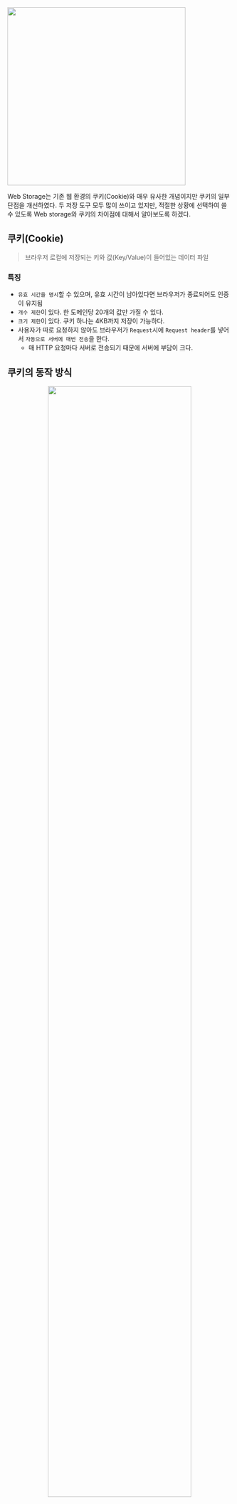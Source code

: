 <img width="400px" src="https://velog.velcdn.com/images/soopy368/post/a6e619a4-a2e8-45bd-ad15-b6f8fbe85014/image.png" />

Web Storage는 기존 웹 환경의 쿠키(Cookie)와 매우 유사한 개념이지만 쿠키의 일부 단점을 개선하였다. 두 저장 도구 모두 많이 쓰이고 있지만, 적절한 상황에 선택하여 쓸 수 있도록 Web storage와 쿠키의 차이점에 대해서 알아보도록 하겠다.

## 쿠키(Cookie)

> 브라우저 로컬에 저장되는 키와 값(Key/Value)이 들어있는 데이터 파일

### 특징

- `유효 시간을 명시`할 수 있으며, 유효 시간이 남아있다면 브라우저가 종료되어도 인증이 유지됨
- `개수 제한`이 있다. 한 도메인당 20개의 값만 가질 수 있다.
- `크기 제한`이 있다. 쿠키 하나는 4KB까지 저장이 가능하다.
- 사용자가 따로 요청하지 않아도 브라우저가 `Request`시에 `Request header`를 넣어서 `자동으로 서버에 매번 전송`을 한다.
  - 매 HTTP 요청마다 서버로 전송되기 때문에 서버에 부담이 크다.

## 쿠키의 동작 방식

<div align="center"><img width="80%" src="https://velog.velcdn.com/images/soopy368/post/5a0a8542-303e-404d-ab9e-2209dc9223aa/image.png" /></div>
<br>

1. 클라이언트가 페이지를 요청
2. 서버에서 쿠키를 생성
3. HTTP 헤더에 쿠키를 포함시켜서 응답
4. 브라우저가 종료되더라도 쿠키 만료 시간이 있다면 클라이언트에서 보관하고 있음
5. 같은 요청을 할 경우 HTTP 헤더에 쿠키를 함께 보냄
6. 서버에서 쿠키를 읽어서 이전 상태를 변경할 필요가 있을 때, 업데이트한 쿠키를 HTTP 헤더에 포함시켜 응답

## Web Storage

> 브라우저에 데이터를 저장할 수 있도록 HTML5부터 새롭게 지원하는 저장소. 키/값 쌍으로 웹의 데이터를 저장한다.

### 특징

- 쿠키와 달리, 서버에 전송되지 않으므로 서버에 부담이 가지 않는다. (명시적으로만 전송 가능)
- 쿠키와 달리, 필요한 경우에만 꺼내 쓰므로 `자동 전송의 위험이 없다.` 다른 도메인에서 요청할 경우, 꺼내쓰고 싶어도 `도메인 단위로 접근이 제한` 되는 특성 덕분에 값을 꺼내 쓸 수 없다.
- 쿠키와 달리, `유효기간이 존재하지 않으며` 대략 5MB까지의 데이터를 저장할 수 있다.
- `데이터의 지속성`에 따라 `LocalStorage`와 `SessionStorage`로 나뉜다.

Web Storage가 쿠키에 비해 특별히 좋은 점은 없다고 봐도 무방하지만, 쿠키는 매 요청마다 서버에 전송을 하기 때문에 **서버 부담을 줄이길 원한다면 Web Storage 사용을 추천**한다.

<br>

## LocalStorage vs SessionStorage

Web Storage는 데이터의 지속성과 관련하여 두 가지 용도의 저장소를 제공한다.

우선 기본적으로 쿠키와 마찬가지로 사이트의 `도메인 단위로 접근이 제한`된다. 예를 들어, 네이버에서 저장한 데이터는 카카오 도메인에서 조회할 수 없다는 것이다.

### LocalStorage

- 데이터를 명시적으로 지우지 않는 이상 `영구적`으로 보관이 가능하다.
- 서로 다른 브라우저 탭이라도 `동일한 도메인`이라면 `동일한 저장소`를 사용한다.
- `지속적`으로 필요한 정보를 저장하기 좋다. (예: 자동 로그인)

### SessionStorage

- 데이터 유효 기간 설정이 가능하고, `탭/윈도우 단위`로 스토리지가 생성된다.
- LocalStorage와 다르게 같은 도메인이라도 `창이 다르다면` `다른 스토리지`를 가진다.
- `일회성` 정보를 저장하기 좋다. (예: 입력 폼 저장, 일회성 로그인)

